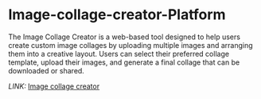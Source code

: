 # Image-collage-creator-Platform
The Image Collage Creator is a web-based tool designed to help users create custom image collages by uploading multiple images and arranging them into a creative layout. Users can select their preferred collage template, upload their images, and generate a final collage that can be downloaded or shared.

*LINK:* [Image collage creator](https://github.com/Shivam-Verma28/Image-collage-creator-Platform)
